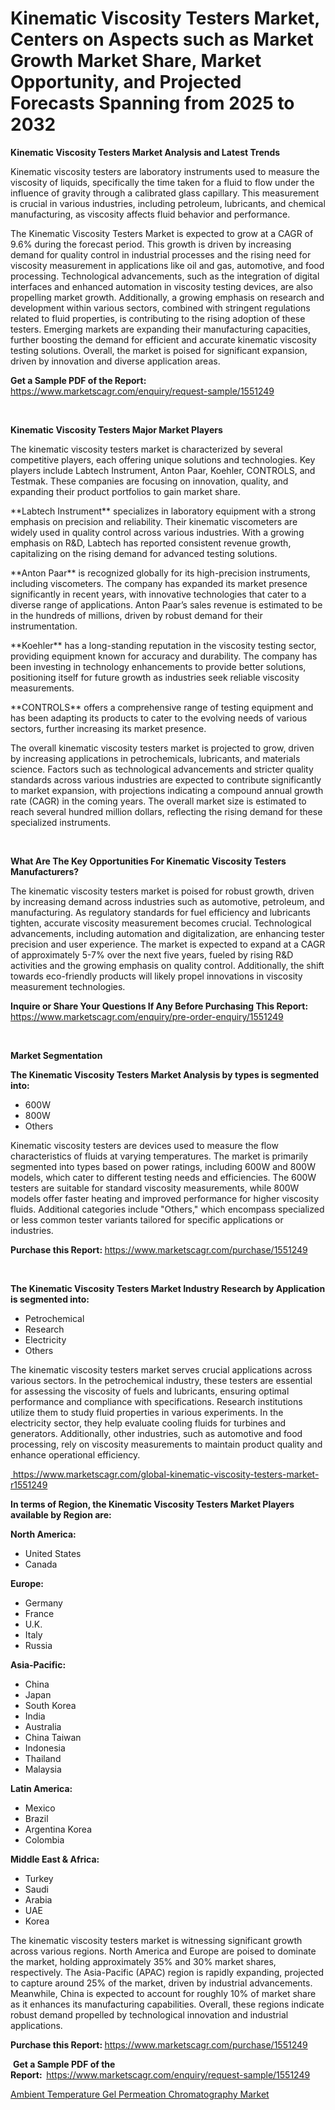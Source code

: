 <p><h1>Kinematic Viscosity Testers Market, Centers on Aspects such as Market Growth Market Share, Market Opportunity, and Projected Forecasts Spanning from 2025 to 2032</h1></p><p><strong>Kinematic Viscosity Testers Market Analysis and Latest Trends</strong></p>
<p><p>Kinematic viscosity testers are laboratory instruments used to measure the viscosity of liquids, specifically the time taken for a fluid to flow under the influence of gravity through a calibrated glass capillary. This measurement is crucial in various industries, including petroleum, lubricants, and chemical manufacturing, as viscosity affects fluid behavior and performance.</p><p>The Kinematic Viscosity Testers Market is expected to grow at a CAGR of 9.6% during the forecast period. This growth is driven by increasing demand for quality control in industrial processes and the rising need for viscosity measurement in applications like oil and gas, automotive, and food processing. Technological advancements, such as the integration of digital interfaces and enhanced automation in viscosity testing devices, are also propelling market growth. Additionally, a growing emphasis on research and development within various sectors, combined with stringent regulations related to fluid properties, is contributing to the rising adoption of these testers. Emerging markets are expanding their manufacturing capacities, further boosting the demand for efficient and accurate kinematic viscosity testing solutions. Overall, the market is poised for significant expansion, driven by innovation and diverse application areas.</p></p>
<p><strong>Get a Sample PDF of the Report:&nbsp;</strong> <a href="https://www.marketscagr.com/enquiry/request-sample/1551249?utm_campaign=2935&utm_medium=2&utm_source=Github&utm_content=ia&utm_term=11042025&utm_id=kinematic-viscosity-testers">https://www.marketscagr.com/enquiry/request-sample/1551249</a></p>
<p>&nbsp;</p>
<p><strong>Kinematic Viscosity Testers Major Market Players</strong></p>
<p><p>The kinematic viscosity testers market is characterized by several competitive players, each offering unique solutions and technologies. Key players include Labtech Instrument, Anton Paar, Koehler, CONTROLS, and Testmak. These companies are focusing on innovation, quality, and expanding their product portfolios to gain market share.</p><p>**Labtech Instrument** specializes in laboratory equipment with a strong emphasis on precision and reliability. Their kinematic viscometers are widely used in quality control across various industries. With a growing emphasis on R&D, Labtech has reported consistent revenue growth, capitalizing on the rising demand for advanced testing solutions.</p><p>**Anton Paar** is recognized globally for its high-precision instruments, including viscometers. The company has expanded its market presence significantly in recent years, with innovative technologies that cater to a diverse range of applications. Anton Paar’s sales revenue is estimated to be in the hundreds of millions, driven by robust demand for their instrumentation.</p><p>**Koehler** has a long-standing reputation in the viscosity testing sector, providing equipment known for accuracy and durability. The company has been investing in technology enhancements to provide better solutions, positioning itself for future growth as industries seek reliable viscosity measurements.</p><p>**CONTROLS** offers a comprehensive range of testing equipment and has been adapting its products to cater to the evolving needs of various sectors, further increasing its market presence.</p><p>The overall kinematic viscosity testers market is projected to grow, driven by increasing applications in petrochemicals, lubricants, and materials science. Factors such as technological advancements and stricter quality standards across various industries are expected to contribute significantly to market expansion, with projections indicating a compound annual growth rate (CAGR) in the coming years. The overall market size is estimated to reach several hundred million dollars, reflecting the rising demand for these specialized instruments.</p></p>
<p>&nbsp;</p>
<p><strong>What Are The Key Opportunities For Kinematic Viscosity Testers Manufacturers?</strong></p>
<p><p>The kinematic viscosity testers market is poised for robust growth, driven by increasing demand across industries such as automotive, petroleum, and manufacturing. As regulatory standards for fuel efficiency and lubricants tighten, accurate viscosity measurement becomes crucial. Technological advancements, including automation and digitalization, are enhancing tester precision and user experience. The market is expected to expand at a CAGR of approximately 5-7% over the next five years, fueled by rising R&D activities and the growing emphasis on quality control. Additionally, the shift towards eco-friendly products will likely propel innovations in viscosity measurement technologies.</p></p>
<p><strong>Inquire or Share Your Questions If Any Before Purchasing This Report:</strong> <a href="https://www.marketscagr.com/enquiry/pre-order-enquiry/1551249?utm_campaign=2935&utm_medium=2&utm_source=Github&utm_content=ia&utm_term=11042025&utm_id=kinematic-viscosity-testers">https://www.marketscagr.com/enquiry/pre-order-enquiry/1551249</a></p>
<p>&nbsp;</p>
<p><strong>Market Segmentation</strong></p>
<p><strong>The Kinematic Viscosity Testers Market Analysis by types is segmented into:</strong></p>
<p><ul><li>600W</li><li>800W</li><li>Others</li></ul></p>
<p><p>Kinematic viscosity testers are devices used to measure the flow characteristics of fluids at varying temperatures. The market is primarily segmented into types based on power ratings, including 600W and 800W models, which cater to different testing needs and efficiencies. The 600W testers are suitable for standard viscosity measurements, while 800W models offer faster heating and improved performance for higher viscosity fluids. Additional categories include "Others," which encompass specialized or less common tester variants tailored for specific applications or industries.</p></p>
<p><strong>Purchase this Report:&nbsp;</strong><a href="https://www.marketscagr.com/purchase/1551249?utm_campaign=2935&utm_medium=2&utm_source=Github&utm_content=ia&utm_term=11042025&utm_id=kinematic-viscosity-testers">https://www.marketscagr.com/purchase/1551249</a></p>
<p>&nbsp;</p>
<p><strong>The Kinematic Viscosity Testers Market Industry Research by Application is segmented into:</strong></p>
<p><ul><li>Petrochemical</li><li>Research</li><li>Electricity</li><li>Others</li></ul></p>
<p><p>The kinematic viscosity testers market serves crucial applications across various sectors. In the petrochemical industry, these testers are essential for assessing the viscosity of fuels and lubricants, ensuring optimal performance and compliance with specifications. Research institutions utilize them to study fluid properties in various experiments. In the electricity sector, they help evaluate cooling fluids for turbines and generators. Additionally, other industries, such as automotive and food processing, rely on viscosity measurements to maintain product quality and enhance operational efficiency.</p></p>
<p><a href="https://www.marketscagr.com/global-kinematic-viscosity-testers-market-r1551249?utm_campaign=2935&utm_medium=2&utm_source=Github&utm_content=ia&utm_term=11042025&utm_id=kinematic-viscosity-testers">&nbsp;https://www.marketscagr.com/global-kinematic-viscosity-testers-market-r1551249</a></p>
<p><strong>In terms of Region, the Kinematic Viscosity Testers Market Players available by Region are:</strong></p>
<p>
    <p> <strong> North America: </strong>
        <ul>
            <li>United States</li>
            <li>Canada</li>
        </ul>
        </p> 
    <p> <strong> Europe: </strong>
        <ul>
            <li>Germany</li>
            <li>France</li>
            <li>U.K.</li>
            <li>Italy</li>
            <li>Russia</li>
        </ul>
        </p> 
    <p> <strong> Asia-Pacific: </strong>
        <ul>
            <li>China</li>
            <li>Japan</li>
            <li>South Korea</li>
            <li>India</li>
            <li>Australia</li>
            <li>China Taiwan</li>
            <li>Indonesia</li>
            <li>Thailand</li>
            <li>Malaysia</li>
        </ul>
        </p> 
    <p> <strong> Latin America: </strong>
        <ul>
            <li>Mexico</li>
            <li>Brazil</li>
            <li>Argentina Korea</li>
            <li>Colombia</li>
        </ul>
        </p> 
    <p> <strong> Middle East & Africa: </strong>
        <ul>
            <li>Turkey</li>
            <li>Saudi</li>
            <li>Arabia</li>
            <li>UAE</li>
            <li>Korea</li>
        </ul>
    </p>
    </p>
<p><p>The kinematic viscosity testers market is witnessing significant growth across various regions. North America and Europe are poised to dominate the market, holding approximately 35% and 30% market shares, respectively. The Asia-Pacific (APAC) region is rapidly expanding, projected to capture around 25% of the market, driven by industrial advancements. Meanwhile, China is expected to account for roughly 10% of market share as it enhances its manufacturing capabilities. Overall, these regions indicate robust demand propelled by technological innovation and industrial applications.</p></p>
<p><strong>Purchase this Report: </strong><a href="https://www.marketscagr.com/purchase/1551249?utm_campaign=2935&utm_medium=2&utm_source=Github&utm_content=ia&utm_term=11042025&utm_id=kinematic-viscosity-testers">https://www.marketscagr.com/purchase/1551249</a></p>
<p>&nbsp;<strong>Get a Sample PDF of the Report:&nbsp;&nbsp;</strong><a href="https://www.marketscagr.com/enquiry/request-sample/1551249?utm_campaign=2935&utm_medium=2&utm_source=Github&utm_content=ia&utm_term=11042025&utm_id=kinematic-viscosity-testers">https://www.marketscagr.com/enquiry/request-sample/1551249</a></p>
<p><strong></strong></p>
<p><p><a href="https://github.com/hoganemken50/Market-Research-Report-List-1/blob/main/ambient-temperature-gel-permeation-chromatography-market.md?utm_campaign=2935&utm_medium=2&utm_source=Github&utm_content=ia&utm_term=11042025&utm_id=kinematic-viscosity-testers">Ambient Temperature Gel Permeation Chromatography Market</a></p></p>